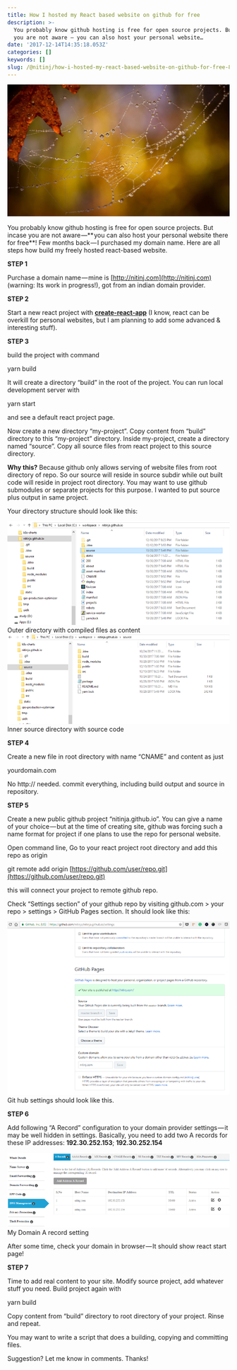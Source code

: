 ```yaml
---
title: How I hosted my React based website on github for free
description: >-
  You probably know github hosting is free for open source projects. But incase
  you are not aware — you can also host your personal website…
date: '2017-12-14T14:35:18.053Z'
categories: []
keywords: []
slug: /@nitinj/how-i-hosted-my-react-based-website-on-github-for-free-8d623b9697f6
---
```


![](img\1__9sA3QAuby9KoCDoG91TGnQ.png)

You probably know github hosting is free for open source projects. But incase you are not aware —** you can also host your personal website there for free**! Few months back — I purchased my domain name. Here are all steps how build my freely hosted react-based website.

**STEP 1**

Purchase a domain name — mine is [http://nitinj.com](http://nitinj.com) (warning: Its work in progress!), got from an indian domain provider.

**STEP 2**

Start a new react project with [**create-react-app**](https://github.com/facebookincubator/create-react-app)  (I know, react can be overkill for personal websites, but I am planning to add some advanced & interesting stuff).

**STEP 3**

build the project with command

yarn build

It will create a directory “build” in the root of the project. You can run local development server with

yarn start

and see a default react project page.

Now create a new directory “my-project”. Copy content from “build” directory to this “my-project” directory. Inside my-project, create a directory named “source”. Copy all source files from react project to this source directory.

**Why this?** Because github only allows serving of website files from root directory of repo. So our source will reside in source subdir while out built code will reside in project root directory. You may want to use github submodules or separate projects for this purpose. I wanted to put source plus output in same project.

Your directory structure should look like this:

![Outer directory with compiled files as content](img\1__PQyEv__UVOKYE2fNWF7zTDQ.png)
Outer directory with compiled files as content![Inner source directory with source code](img\1__5ToR____eE8rgnzNFIXGKkfg.png)
Inner source directory with source code

**STEP 4**

Create a new file in root directory with name “CNAME” and content as just

yourdomain.com

No http:// needed. commit everything, including build output and source in repository.

**STEP 5**

Create a new public github project “nitinja.github.io”. You can give a name of your choice — but at the time of creating site, github was forcing such a name format for project if one plans to use the repo for personal website.

Open command line, Go to your react project root directory and add this repo as origin

git remote add origin [https://github.com/user/repo.git](https://github.com/user/repo.git)

this will connect your project to remote github repo.

Check “Settings section” of your github repo by visiting github.com > your repo > settings > GitHub Pages section. It should look like this:

![Git hub settings should look like this.](img\1____UV0yjM3f9mzCU86jfz4dg.png)
Git hub settings should look like this.

**STEP 6**

Add following “A Record” configuration to your domain provider settings — it may be well hidden in settings. Basically, you need to add two A records for these IP addresses: **192.30.252.153**; **192.30.252.154**

![My Domain A record setting](img\1__Dtf__Rnw6XcEhCNdEY6euww.png)
My Domain A record setting

After some time, check your domain in browser — It should show react start page!

**STEP 7**

Time to add real content to your site. Modify source project, add whatever stuff you need. Build project again with

yarn build

Copy content from “build” directory to root directory of your project. Rinse and repeat.

You may want to write a script that does a building, copying and committing files.

Suggestion? Let me know in comments. Thanks!